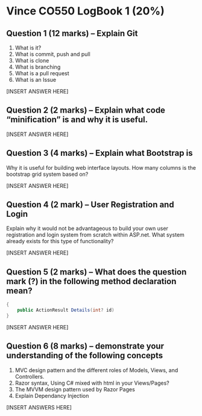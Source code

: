 # Vince CO550 LogBook 1 (20%)

## Question 1 (12 marks) – Explain Git
1. What is it?
2. What is commit, push and pull
3. What is clone
4. What is branching
5. What is a pull request
6. What is an Issue

[INSERT ANSWER HERE]

## Question 2 (2 marks) – Explain what code “minification” is and why it is useful. 

[INSERT ANSWER HERE]

## Question 3 (4 marks) – Explain what Bootstrap is 
Why it is useful for building web interface layouts. How many columns is the bootstrap grid system based on?

[INSERT ANSWER HERE]

## Question 4 (2 mark) – User Registration and Login
Explain why it would not be advantageous to build your own user registration and login system from scratch within ASP.net. What system already exists for this type of functionality?

[INSERT ANSWER HERE]

## Question 5 (2 marks) – What does the question mark (?) in the following method declaration mean?

```java
{
    public ActionResult Details(int? id)
}
```

[INSERT ANSWER HERE]

## Question 6 (8 marks) – demonstrate your understanding of the following concepts

1. MVC design pattern and the different roles of Models, Views, and Controllers. 
2. Razor syntax, Using C# mixed with html in your Views/Pages?
3. The MVVM design pattern used by Razor Pages
4. Explain Dependancy Injection

[INSERT ANSWERS HERE]
